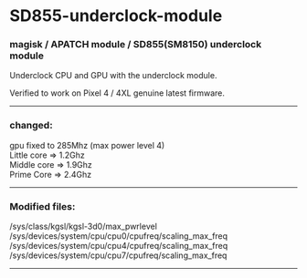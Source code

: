 # SD855-underclock-module
### magisk / APATCH module / SD855(SM8150) underclock module


Underclock CPU and GPU with the underclock module.

Verified to work on Pixel 4 / 4XL genuine latest firmware.

***
### changed:
gpu fixed to 285Mhz (max power level 4)  
Little core => 1.2Ghz  
Middle core => 1.9Ghz  
Prime Core => 2.4Ghz
***
### Modified files:
/sys/class/kgsl/kgsl-3d0/max_pwrlevel  
/sys/devices/system/cpu/cpu0/cpufreq/scaling_max_freq  
/sys/devices/system/cpu/cpu4/cpufreq/scaling_max_freq  
/sys/devices/system/cpu/cpu7/cpufreq/scaling_max_freq  
***
